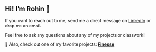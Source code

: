## Hi! I'm Rohin 👋

If you want to reach out to me, send me a direct message on [LinkedIn](https://www.linkedin.com/rohin-j-gupta) or drop me an email.  

Feel free to ask any questions about any of my projects or classwork!  

🚀 Also, check out one of my favorite projects: [**Finesse**](https://finesse-three.vercel.app/)  


<!--
**RohinJGupta/RohinJGupta** is a ✨ _special_ ✨ repository because its `README.md` (this file) appears on your GitHub profile.

Here are some ideas to get you started:

- 🔭 I’m currently working on ...
- 🌱 I’m currently learning ...
- 👯 I’m looking to collaborate on ...
- 🤔 I’m looking for help with ...
- 💬 Ask me about ...
- 📫 How to reach me: ...
- 😄 Pronouns: ...
- ⚡ Fun fact: ...
-->
